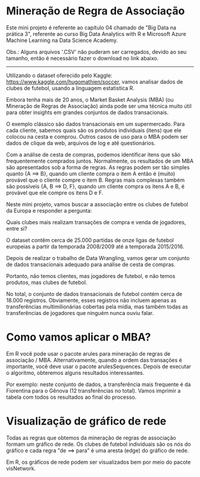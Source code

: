 # Mineração de Regra de Associação

Este mini projeto é referente ao capítulo 04 chamado de "Big Data na prática 3", referente ao curso Big Data Analytics with R e Microsoft Azure Machine Learning na Data Science Academy.

Obs.: Alguns arquivos '.CSV' não puderam ser carregados, devido ao seu tamanho, então é necessário fazer o download no link abaixo.
____________________________________________________________________________________________________________________________________

Utilizando o dataset oferecido pelo Kaggle: https://www.kaggle.com/hugomathien/soccer, vamos analisar dados de clubes de futebol, usando a linguagem estatistica R.

Embora tenha mais de 20 anos, o Market Basket Analysis (MBA) (ou Mineração de Regras de Associação) ainda pode ser uma técnica muito útil para obter insights em grandes conjuntos de dados transacionais. 

O exemplo clássico são dados transacionais em um supermercado. Para cada cliente, sabemos quais são os produtos individuais (itens) que ele colocou na cesta e comprou. Outros casos de uso para o MBA podem ser dados de clique da web, arquivos de log e até questionários.

Com a análise de cesta de compras, podemos identificar itens que são frequentemente comprados juntos. 
Normalmente, os resultados de um MBA são apresentados sob a forma de regras. 
As regras podem ser tão simples quanto {A ==> B}, quando um cliente compra o item A então é (muito) provável que o cliente compre o item B. Regras mais complexas também são possíveis {A, B ==> D, F}, quando um cliente compra os itens A e B, é provável que ele compre os itens D e F.

Neste mini projeto, vamos buscar a associação entre os clubes de futebol da Europa e responder a pergunta:

Quais clubes mais realizam transações de compra e venda de jogadores, entre si?

O dataset contêm cerca de 25.000 partidas de onze ligas de futebol europeias a partir da temporada 2008/2009 até a temporada 2015/2016. 

Depois de realizar o trabalho de Data Wrangling, vamos gerar um conjunto de dados transacionais adequado para análise de cesta de compras.

Portanto, não temos clientes, mas jogadores de futebol, e não temos produtos, mas clubes de futebol. 

No total, o conjunto de dados transacionais de futebol contém cerca de 18.000 registros. 
Obviamente, esses registros não incluem apenas as transferências multimilionárias cobertas pela mídia, mas também todas as transferências de jogadores que ninguém nunca ouviu falar.

# Como vamos aplicar o MBA?

Em R você pode usar o pacote arules para mineração de regras de associação / MBA. 
Alternativamente, quando a ordem das transações é importante, você deve usar o pacote arulesSequences. 
Depois de executar o algoritmo, obteremos alguns resultados interessantes. 
  
Por exemplo: neste conjunto de dados, a transferência mais frequente é da Fiorentina para o Gênova (12 transferências no total). Vamos imprimir a tabela com todos os resultados ao final do processo.

# Visualização de gráfico de rede

Todas as regras que obtemos da mineração de regras de associação formam um gráfico de rede. 
Os clubes de futebol individuais são os nós do gráfico e cada regra "de ==> para" é uma aresta (edge) do gráfico de rede.

Em R, os gráficos de rede podem ser visualizados bem por meio do pacote visNetwork.
